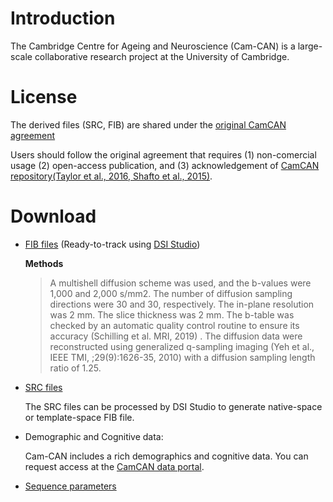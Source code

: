 # Introduction

The Cambridge Centre for Ageing and Neuroscience (Cam-CAN) is a large-scale collaborative research project at the University of Cambridge.

# License

The derived files (SRC, FIB) are shared under the [original CamCAN agreement](https://camcan-archive.mrc-cbu.cam.ac.uk/dataaccess/datarequest-nobutton.php)

Users should follow the original agreement that requires (1) non-comercial usage (2) open-access publication, and (3) acknowledgement of [CamCAN repository(Taylor et al., 2016, Shafto et al., 2015)](http://www.mrc-cbu.cam.ac.uk/datasets/camcan/).

# Download


- [FIB files](https://pitt-my.sharepoint.com/:f:/g/personal/yehfc_pitt_edu/ErvyHCvVq8tCmHV29USJUnsBeeONdEqF36nuOubHU96AVA?e=7hR2At) (Ready-to-track using [DSI Studio](https://dsi-studio.labsolver.org))

  **Methods**
  >  A multishell diffusion scheme was used, and the b-values were 1,000 and 2,000 s/mm2. The number of diffusion sampling directions were 30 and 30, respectively. The in-plane resolution was 2 mm. The slice thickness was 2 mm. The b-table was checked by an automatic quality control routine to ensure its accuracy (Schilling et al. MRI, 2019) . The diffusion data were reconstructed using generalized q-sampling imaging (Yeh et al., IEEE TMI, ;29(9):1626-35, 2010) with a diffusion sampling length ratio of 1.25.

- [SRC files](https://pitt-my.sharepoint.com/:f:/g/personal/yehfc_pitt_edu/Ei2FCAgRtthCptRf9pWhZS8BlUv7HewTWmsHTTAOYzHKNA?e=NMZRZB)

  The SRC files can be processed by DSI Studio to generate native-space or template-space FIB file.

- Demographic and Cognitive data: 

  Cam-CAN includes a rich demographics and cognitive data. You can request access at the [CamCAN data portal](https://camcan-archive.mrc-cbu.cam.ac.uk/dataaccess/datarequest.php).

- [Sequence parameters](https://camcan-archive.mrc-cbu.cam.ac.uk/dataaccess/pdfs/CAMCAN700_MR_params.pdf)

